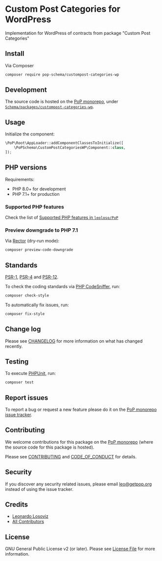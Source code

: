 # Custom Post Categories for WordPress

<!--
[![Build Status][ico-travis]][link-travis]
[![Quality Score][ico-code-quality]][link-code-quality]
[![Software License][ico-license]](LICENSE.md)
[![Latest Version on Packagist][ico-version]][link-packagist]
[![Coverage Status][ico-scrutinizer]][link-scrutinizer]
[![Total Downloads][ico-downloads]][link-downloads]
-->

Implementation for WordPress of contracts from package "Custom Post Categories"

## Install

Via Composer

``` bash
composer require pop-schema/custompost-categories-wp
```

## Development

The source code is hosted on the [PoP monorepo](https://github.com/leoloso/PoP), under [`Schema/packages/custompost-categories-wp`](https://github.com/leoloso/PoP/tree/master/layers/Schema/packages/custompost-categories-wp).

## Usage

Initialize the component:

``` php
\PoP\Root\AppLoader::addComponentClassesToInitialize([
    \PoPSchema\CustomPostCategoriesWP\Component::class,
]);
```

## PHP versions

Requirements:

- PHP 8.0+ for development
- PHP 7.1+ for production

### Supported PHP features

Check the list of [Supported PHP features in `leoloso/PoP`](https://github.com/leoloso/PoP/blob/master/docs/supported-php-features.md)

### Preview downgrade to PHP 7.1

Via [Rector](https://github.com/rectorphp/rector) (dry-run mode):

```bash
composer preview-code-downgrade
```

## Standards

[PSR-1](https://www.php-fig.org/psr/psr-1), [PSR-4](https://www.php-fig.org/psr/psr-4) and [PSR-12](https://www.php-fig.org/psr/psr-12).

To check the coding standards via [PHP CodeSniffer](https://github.com/squizlabs/PHP_CodeSniffer), run:

``` bash
composer check-style
```

To automatically fix issues, run:

``` bash
composer fix-style
```

## Change log

Please see [CHANGELOG](CHANGELOG.md) for more information on what has changed recently.

## Testing

To execute [PHPUnit](https://phpunit.de/), run:

``` bash
composer test
```

## Report issues

To report a bug or request a new feature please do it on the [PoP monorepo issue tracker](https://github.com/leoloso/PoP/issues).

## Contributing

We welcome contributions for this package on the [PoP monorepo](https://github.com/leoloso/PoP) (where the source code for this package is hosted).

Please see [CONTRIBUTING](CONTRIBUTING.md) and [CODE_OF_CONDUCT](CODE_OF_CONDUCT.md) for details.

## Security

If you discover any security related issues, please email leo@getpop.org instead of using the issue tracker.

## Credits

- [Leonardo Losoviz][link-author]
- [All Contributors][link-contributors]

## License

GNU General Public License v2 (or later). Please see [License File](LICENSE.md) for more information.

[ico-version]: https://img.shields.io/packagist/v/pop-schema/custompost-categories-wp.svg?style=flat-square
[ico-license]: https://img.shields.io/badge/license-GPLv2-brightgreen.svg?style=flat-square
[ico-travis]: https://img.shields.io/travis/pop-schema/custompost-categories-wp/master.svg?style=flat-square
[ico-scrutinizer]: https://img.shields.io/scrutinizer/coverage/g/pop-schema/custompost-categories-wp.svg?style=flat-square
[ico-code-quality]: https://img.shields.io/scrutinizer/g/pop-schema/custompost-categories-wp.svg?style=flat-square
[ico-downloads]: https://img.shields.io/packagist/dt/pop-schema/custompost-categories-wp.svg?style=flat-square

[link-packagist]: https://packagist.org/packages/pop-schema/custompost-categories-wp
[link-travis]: https://travis-ci.org/pop-schema/custompost-categories-wp
[link-scrutinizer]: https://scrutinizer-ci.com/g/pop-schema/custompost-categories-wp/code-structure
[link-code-quality]: https://scrutinizer-ci.com/g/pop-schema/custompost-categories-wp
[link-downloads]: https://packagist.org/packages/pop-schema/custompost-categories-wp
[link-author]: https://github.com/leoloso
[link-contributors]: ../../../../../../contributors
